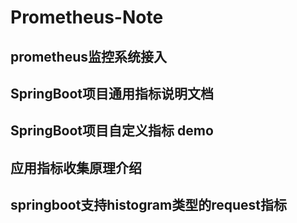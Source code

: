 # Prometheus-Note
## prometheus监控系统接入
## SpringBoot项目通用指标说明文档
## SpringBoot项目自定义指标 demo
## 应用指标收集原理介绍
## springboot支持histogram类型的request指标
